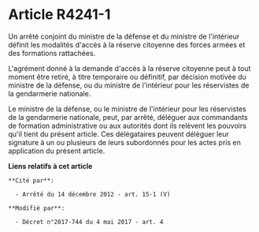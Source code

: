 # Article R4241-1

Un arrêté conjoint du ministre de la défense et du ministre de l'intérieur définit les modalités d'accès à la réserve
citoyenne des forces armées et des formations rattachées.

L'agrément donné à la demande d'accès à la réserve citoyenne peut à tout moment être retiré, à titre temporaire ou définitif,
par décision motivée du ministre de la défense, ou du ministre de l'intérieur pour les réservistes de la gendarmerie
nationale.

Le ministre de la défense, ou le ministre de l'intérieur pour les réservistes de la gendarmerie nationale, peut, par arrêté,
déléguer aux commandants de formation administrative ou aux autorités dont ils relèvent les pouvoirs qu'il tient du présent
article. Ces délégataires peuvent déléguer leur signature à un ou plusieurs de leurs subordonnés pour les actes pris en
application du présent article.

**Liens relatifs à cet article**

	**Cité par**:

	  - Arrêté du 14 décembre 2012 - art. 15-1 (V)

	**Modifié par**:

	  - Décret n°2017-744 du 4 mai 2017 - art. 4
